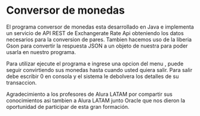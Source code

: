 <h1>Conversor de monedas</h1>

El programa conversor de monedas esta desarrollado en Java e implementa un servicio de API REST de Exchangerate Rate Api obteniendo los datos necesarios para la conversion de pares.
Tambien hacemos uso de la liberia Gson para convertir la respuesta JSON a un objeto de nuestra para poder usarla en nuestro programa.


Para utilizar ejecute el programa e ingrese una opcion del menu , puede seguir convirtiendo sus monedas hasta cuando usted quiera salir. Para salir debe escribir 0 en consola y el sistema le debolvera los detalles de su transaccion.

Agradecimiento a los profesores de Alura LATAM por compartir sus conocimientos asi tambien a Alura LATAM junto Oracle que nos dieron la oportunidad de participar de esta gran formación.
